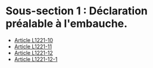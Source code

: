 # Sous-section 1 : Déclaration préalable à l'embauche.

* [Article L1221-10](./LEGIARTI000006900849.md)
* [Article L1221-11](./LEGIARTI000006900850.md)
* [Article L1221-12](./LEGIARTI000006900851.md)
* [Article L1221-12-1](./LEGIARTI000028393578.md)
